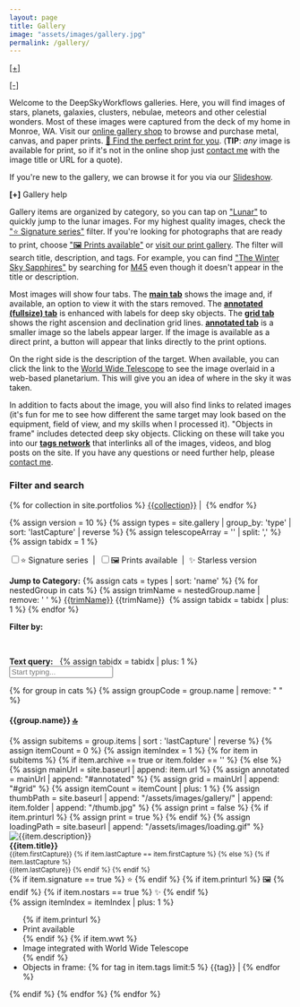 ```yaml
---
layout: page
title: Gallery
image: "assets/images/gallery.jpg"
permalink: /gallery/
---
```

<div id="welcomeCollapsed" class="d-none" alt="Click to tap to expand header" title="Click or tap to expand header."><a id="welcomeCollapsedExpand" href="#">[+]</a></div>
<div id="welcomeExpanded">
<p><a id="welcomeExpandedCollapse" href="#" alt="Click to tap to hide header" title="Click or tap to hide header.">[-]</a></p>
<p>Welcome to the DeepSkyWorkflows galleries. Here, you will find images of stars, planets, galaxies, clusters, nebulae, meteors and other celestial wonders. Most of these images were captured from the deck of my home in Monroe, WA. Visit our <a href="{{ site.galleryhome }}" target="_blank">online gallery shop</a> to browse and purchase metal, canvas, and paper prints. <a href="{{ site.galleryhome }}" target="_blank">🛒 Find the perfect print for you</a>. (<strong>TIP</strong>: <i>any</i> image is available for print, so if it's not in  the online shop just <a href="https://deepskyworkflows.shootproof.com/contact" target="_blank">contact me</a> with the image title or URL for a quote).</p>
<p>If you're new to the gallery, we can browse it for you via our  <a href="{{ site.baseurl}}/gallery/slideshow/" title="Slideshow"><i class="fa fa-film"></i> Slideshow</a>.
</p>
<p><span style="cursor: pointer;" alt="Click or tap to expand" title="Click or tap to expand"><strong id="helpIcon">[+]</strong></span>&nbsp;Gallery help</p>
<div id="help" class="d-none">
    <p>Gallery items are organized by category, so you can tap on <a href="#Lunar">"Lunar"</a> to quickly jump to the lunar images. For my highest quality images, check the <a href="/gallery/?signature=true">"⭐ Signature series"</a> filter. If you're looking for photographs that are ready to print, choose <a href="/gallery/?prints=true">"🖼 Prints available"</a> or <a href="https://deepskyworkflows.shootproof.com" target="_blank">visit our print gallery</a>. The filter will search title, description, and tags. For example, you can find <a href="/gallery/sapphires/">"The Winter Sky Sapphires"</a> by searching  for <a href="/gallery/?q=m45">M45</a> even though it doesn't appear in the title or description.</p>
    <p>Most images will show four tabs. The <a href="/gallery/rosecomplete/"><strong>main tab</strong></a> shows the image and, if available, an option to view it with the stars removed. The <a href="/gallery/rosecomplete/#annotated-fs"><strong>annotated (fullsize) tab</strong></a> is enhanced with labels for deep sky objects. The <a href="/gallery/rosecomplete/#grid"><strong>grid tab</strong></a> shows the right ascension and declination grid lines. <a href="/gallery/rosecomplete/#annotated"><strong>annotated tab</strong></a> is a smaller image so the labels appear larger. If the image is available as a direct print, a button will appear that links directly to the print options.</p>
    <p>On the right side is the description of the target. When available, you can click the link to the <a href="http://www.worldwidetelescope.org/wwtweb/ShowImage.aspx?reverseparity=False&scale=1.578823&name=rosecomplete.jpg&imageurl=https://deepskyworkflows.com/assets/images/gallery/rosecomplete/rosecomplete.jpg&credits=Jeremy+Likness+at+DeepSkyWorkflows.com&creditsUrl=&ra=98.240334&dec=5.073447&x=2223.4&y=2553.1&rotation=-151.50&thumb=https://deepskyworkflows.com/assets/images/gallery/rosecomplete/thumb.jpg" target="_blank">World Wide Telescope</a> to see the image overlaid in a web-based planetarium. This will give you an idea of where in the sky it was taken.</p>
    <p>In addition to facts about the image, you will also find links to related images (it's fun for me to see how different the same target may look based on the equipment, field of view, and my skills when I processed it). "Objects in frame" includes detected deep sky objects. Clicking on these will take you into our <a href="/tags"><strong>tags network</strong></a> that interlinks all of the images, videos, and blog posts on the site. If you have any questions or need further help, please <a href="https://deepskyworkflows.shootproof.com/contact" target="_blank">contact me</a>.</p>
</div>
<h3 id="top">Filter and search</h3>
<a name="top"></a>
<p>
{% for collection in site.portfolios %}
<a href="{{ site.baseurl }}/tag/{{collection | strip | replace: ' ', '-' | remove: '(' | remove: ')' | downcase }}" title="{{collection}}" alt="{{collection}}">{{collection}}</a>&nbsp;|&nbsp;
{% endfor %}
</p>
{% assign version = 10 %}
{% assign types = site.gallery | group_by: 'type' | sort: 'lastCapture' | reverse %}
{% assign telescopeArray = '' | split: ',' %}
{% assign tabidx = 1 %}
<div class="row mw-25 gallery-filters">
    <div class="col-12">
    <p><input type="checkbox" id="signature" alt="Show Signature series photographs only" title="Show Signature series photographs only"/>⭐ Signature series
    &nbsp;|&nbsp;
    <input type="checkbox" id="prints" alt="Show photographs that are print-ready only" title="Show photographs that are print-ready only"/>🖼 Prints available
    &nbsp;|&nbsp;
    ✨ Starless version</p>
<p><strong>Jump to Category:</strong>
{% assign cats = types | sort: 'name' %}
{% for nestedGroup in cats %}
    {% assign trimName = nestedGroup.name | remove: ' ' %}
    <span id="link{{trimName}}" tabindex="{{tabidx}}">
        <a href="#{{trimName}}">{{trimName}}</a>
        <span>{{trimName}}</span>&nbsp;
    </span>
    {% assign tabidx = tabidx | plus: 1 %}
{% endfor %}
</p>
<p><strong>Filter by: </strong><span id="filterOptions"></span></p>
</div>
</div>
<div>
<p id="currentFilter">&nbsp;</p>
<p><strong><i class="fa fa-filter"></i> Text query:</strong>&nbsp;<span class="clickable" id="clearBtn" tabindex={{tabidx}}><i class="fa fa-times-circle"></i></span>&nbsp;
{% assign tabidx = tabidx | plus: 1 %}
<input type="text" class="gallery-search form-control text-small mw-100" tabindex="0" placeholder="Start typing..." id="gallerySearch"/>
</p>
</div>
<p id="fullQuery"></p>
</div>
<div class="gallery-results">    
    {% for group in cats %}
        {% assign groupCode = group.name | remove: " " %}
        <div class="group-header" data-group="{{groupCode}}">
            <h4 id="{{groupCode}}"> 
                <a name="{{groupCode}}"></a> {{group.name}} <a href="#top">🔝</a><span> </span>
            </h4>      
            <p id="groupChildren"></p>          
        </div>                
        {% assign subitems = group.items | sort : 'lastCapture' | reverse %}
        {% assign itemCount = 0 %}
        {% assign itemIndex = 1 %}
        {% for item in subitems %}        
            {% if item.archive == true or item.folder == '' %}
                {% else %}
                {% assign mainUrl = site.baseurl | append: item.url %}
                {% assign annotated = mainUrl | append: "#annotated" %}
                {% assign grid = mainUrl | append: "#grid" %}
                {% assign itemCount = itemCount | plus: 1 %}
                {% assign thumbPath = site.baseurl | append: "/assets/images/gallery/" | append: item.folder | append: "/thumb.jpg" %}           
            {% assign print = false %}
            {% if item.printurl %}
                {% assign print = true %}
            {% endif %}            
            {% assign loadingPath = site.baseurl | append: "/assets/images/loading.gif" %}
            <div title="{{item.description}}" class="gallery-card group-detail" data-url="{{item.url}}" data-telescope="{{item.telescope}}" data-signature="{{item.signature}}" data-prints="{{print}}" data-nostars="{{item.nostars}}" data-folder="{{item.folder}}" data-tags="{{item.tags | join: ','}}" data-group="{{groupCode}}">
                    <img class="gallery-img" id="image-{{itemIndex}}" data-url="{{thumbPath}}" src="{{loadingPath}}" alt="{{item.description}}">
                    <div class="img-overlay">
                     <strong class="gallery-card-header">
                        {{item.title}}                        
                    </strong><br/>
                         <small class="small-date">
                        {{item.firstCapture}}
                        {% if item.lastCapture == item.firstCapture %}
                            {% else %}
                            {% if item.lastCapture %}
                                <br/>{{item.lastCapture}}
                            {% endif %}
                        {% endif %}
                    </small>    
                    <br/>
                        {% if item.signature ==  true %}
                            <span title="Signature Series">⭐</span>
                        {% endif %}
                        {% if item.printurl %}
                            <span title="Prints available">🖼</span>
                        {% endif %}
                        {% if item.nostars ==  true %}
                            <span title="Starless version">✨</span>
                        {% endif %}                                               
                    </div>
                    {% assign itemIndex = itemIndex | plus: 1 %}
                <div class="card-img-overlay" data-url="{{mainUrl}}"> 
                    <ul>
                    {% if item.printurl %}
                        <li>Print available</li>
                    {% endif %}    
                    {% if item.wwt %}
                        <li>Image integrated with World Wide Telescope</li>
                    {% endif %}
                    <li>Objects in frame:
                    {% for tag in item.tags limit:5 %}
                    {{tag}} |
                    {% endfor %}
                    </li>
                    </ul>
                </div>
            </div>     
            {% endif %}       
        {% endfor %}           
    {% endfor %}        
</div>

<script src="{{ site.baseurl }}/assets/js/queryStringRouter.js"></script>
<script src="{{ site.baseurl }}/assets/js/gallerydb.js"></script>
<script src="{{ site.baseurl }}/assets/js/gallery_filter.js"></script>